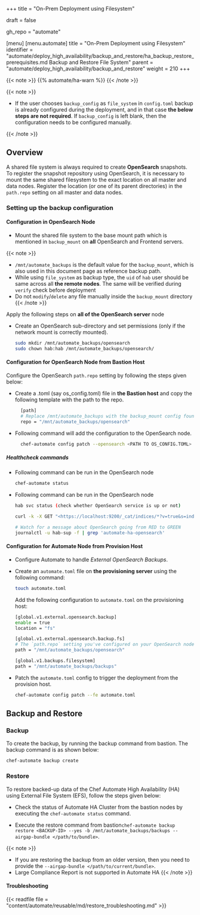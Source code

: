 +++
title = "On-Prem Deployment using Filesystem"

draft = false

gh_repo = "automate"

[menu]
    [menu.automate]
        title = "On-Prem Deployment using Filesystem"
        identifier = "automate/deploy_high_availability/backup_and_restore/ha_backup_restore_prerequisites.md Backup and Restore File System"
        parent = "automate/deploy_high_availability/backup_and_restore"
        weight = 210
+++

{{< note >}}
{{% automate/ha-warn %}}
{{< /note >}}

{{< note >}}

- If the user chooses `backup_config` as `file_system` in `config.toml` backup is already configured during the deployment, and in that case **the below steps are not required**. If `backup_config` is left blank, then the configuration needs to be configured manually.

{{< /note >}}

## Overview

A shared file system is always required to create **OpenSearch** snapshots. To register the snapshot repository using OpenSearch, it is necessary to mount the same shared filesystem to the exact location on all master and data nodes. Register the location (or one of its parent directories) in the `path.repo` setting on all master and data nodes.

### Setting up the backup configuration

#### Configuration in OpenSearch Node

- Mount the shared file system to the base mount path which is mentioned in `backup_mount` on **all** OpenSearch and Frontend servers. 

{{< note >}}

- `/mnt/automate_backups` is the default value for the `backup_mount`, which is also used in this document page as reference backup path.
- While using `file_system` as backup type, the `uid` of `hab` user should be same across all **the remote nodes**. The same will be verified during `verify` check before deployment
- Do not `modify`/`delete` any file manually inside the `backup_mount` directory
{{< /note >}}

Apply the following steps on **all of the OpenSearch server** node

- Create an OpenSearch sub-directory and set permissions (only if the network mount is correctly mounted).

    ```sh
    sudo mkdir /mnt/automate_backups/opensearch
    sudo chown hab:hab /mnt/automate_backups/opensearch/
    ```

#### Configuration for OpenSearch Node from Bastion Host

Configure the OpenSearch `path.repo` setting by following the steps given below:

- Create a .toml (say os_config.toml) file in **the Bastion host** and copy the following template with the path to the repo.

    ```sh
      [path]
      # Replace /mnt/automate_backups with the backup_mount config found on the Bastion host in /hab/a2_deploy_workspace/a2ha.rb
      repo = "/mnt/automate_backups/opensearch"
    ```

- Following command will add the configuration to the OpenSearch node.

    ```sh
      chef-automate config patch --opensearch <PATH TO OS_CONFIG.TOML>
    ```

##### Healthcheck commands

- Following command can be run in the OpenSearch node

    ```sh
    chef-automate status
    ```

- Following command can be run in the OpenSearch node

    ```sh
    hab svc status (check whether OpenSearch service is up or not)

    curl -k -X GET "<https://localhost:9200/_cat/indices/*?v=true&s=index&pretty>" -u admin:admin (Another way to check is to check whether all the indices are green or not)

    # Watch for a message about OpenSearch going from RED to GREEN
    journalctl -u hab-sup -f | grep 'automate-ha-opensearch'
    ```

#### Configuration for Automate Node from Provision Host

- Configure Automate to handle _External OpenSearch Backups_.

- Create an `automate.toml` file on **the provisioning server** using the following command:

    ```bash
    touch automate.toml
    ```

    Add the following configuration to `automate.toml` on the provisioning host:

    ```sh
    [global.v1.external.opensearch.backup]
    enable = true
    location = "fs"

    [global.v1.external.opensearch.backup.fs]
    # The `path.repo` setting you've configured on your OpenSearch nodes must be a parent directory of the setting you configure here:
    path = "/mnt/automate_backups/opensearch"

    [global.v1.backups.filesystem]
    path = "/mnt/automate_backups/backups"
    ```

- Patch the `automate.toml` config to trigger the deployment from the provision host.

    ```sh
    chef-automate config patch --fe automate.toml
    ```

## Backup and Restore

### Backup

To create the backup, by running the backup command from bastion. The backup command is as shown below:

```sh
chef-automate backup create
```

### Restore

To restore backed-up data of the Chef Automate High Availability (HA) using External File System (EFS), follow the steps given below:

- Check the status of Automate HA Cluster from the bastion nodes by executing the `chef-automate status` command.

- Execute the restore command from bastion`chef-automate backup restore <BACKUP-ID> --yes -b /mnt/automate_backups/backups --airgap-bundle </path/to/bundle>`.

{{< note >}}

- If you are restoring the backup from an older version, then you need to provide the `--airgap-bundle </path/to/current/bundle>`.
- Large Compliance Report is not supported in Automate HA
{{< /note >}}

#### Troubleshooting

{{< readfile file = "content/automate/reusable/md/restore_troubleshooting.md" >}}
